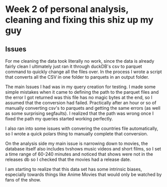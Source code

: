 # Week 2 of personal analysis, cleaning and fixing this shiz up my guy

## Issues

For me cleaning the data took literally no work, since the data is already fairly clean
I ultimately just ran it through duckDB's csv to parquet command to quickly change all
the files over. In the process I wrote a script that converts all the CSV in one folder
to parquets in an output folder.

The main Issues I had was in my query creation for testing. I made some simple mistakes
when it came to defining the path to the parquet files and the error I got returned was
this file has no magic bytes at the end, so I assumed that the conversion had failed. 
Practically after an hour or so of manually converting csv's to parquets and getting the
same errors (as well as some surprising segfaults). I realized that the path was wrong
once I fixed the path my queries started working perfectly.

I also ran into some issues with convering the countries file automatically, so I wrote
a quick polars thing to manually complete that conversion.

On the analysis side my main issue is narrowing down to movies, the database itself also
includes tvshows music videos and short films, so I set a time range of 60-240 minutes 
and noticed that shows were not in the releases db so I checked that the movies had a
release date.

I am starting to realize that this data set has some intrinsic biases, especially towards
things like Anime Movies that would only be watched by fans of the show.